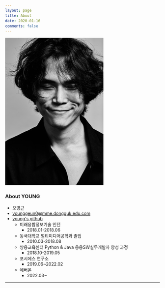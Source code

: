 ```yaml
---
layout: page
title: About
date: 2020-01-16
comments: false
---
```


![profile_img](https://github.com/younggeun0/younggeun0.github.io/blob/master/assets/img/profile2.jpg?raw=true)

### **About YOUNG**

* 오영근
* younggeun0@mme.dongguk.edu.com
* <a href="https://github.com/younggeun0">young's github</a>
  - 미래융합정보기술 인턴
    + 2018.01-2018.06
  - 동국대학교 멀티미디어공학과 졸업
    + 2010.03-2018.08
  - 쌍용교육센터 Python & Java 응용SW실무개발자 양성 과정
    + 2018.10-2019.05
  - 포시에스 연구소
    + 2019.06~2022.02
  - 에버온
    + 2022.03~

---
